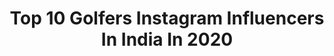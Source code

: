 ---
title: Top 10 Golfers Instagram Influencers In India In 2020
description: >-
  Find top golfers Instagram influencers in India in 2020. Most popular hashtags: #stayhome #golf #india #coronavirus.
platform: Instagram
profiles:
  - username: "monicadetomas"
    fullname: >-
      Monica De Tomas
    location: "India"
    followers: 53375
    engagement: 98
    commentsToLikes: 0.076005
    id: ck13b6qj2tyb40i19kdb1ack2
    verified: true
    hashtags: "#mamitutbereslamejor, #quarantinelife, #sunnies, #complementoalimenticio"
  - username: "mk2_lifestyle"
    fullname: >-
      Volkswagen Golf MK2 GTI
    location: "India"
    followers: 80519
    engagement: 486
    commentsToLikes: 0.008725
    id: ck6uf1s5ducyu0j71qro0ldq5
    verified: false
    hashtags: "#golfmk2, #killer, #vr6, #performance"
  - username: "karan.wow"
    fullname: >-
      Karan Rao - Wow Studios
    location: "India"
    followers: 49702
    engagement: 95
    commentsToLikes: 0.033661
    id: ck8tbbforv0ly0j78ki88gxjg
    verified: false
    hashtags: "#travelandliving, #plixxoinfluencer, #indianinfluencer, #coorg"
  - username: "rawatrahul9"
    fullname: >-
      Rahul Rawat
    location: "India"
    followers: 17657
    engagement: 1419
    commentsToLikes: 0.057863
    id: ck14ivo46hd4v0i19z28fyeat
    verified: false
    hashtags: "#biking, #luck, #kapil, #life"
  - username: "radhikaraje"
    fullname: >-
      Radhikaraje
    location: "India"
    followers: 16568
    engagement: 1082
    commentsToLikes: 0.024639
    id: ck1399lawk7dq0i19q37r0xix
    verified: false
    hashtags: "#constitutionofindia, #gaekwadsofbaroda, #patrioticlove, #republicdayindia"
  - username: "___v_a_h_i_d"
    fullname: >-
      B O B Y 🥀
    location: "India"
    followers: 5949
    engagement: 1608
    commentsToLikes: 0.056574
    id: ck8t8jl2skprc0j78l1rjabfb
    verified: false
    hashtags: "#vwgti, #movie, #takip, #mk6"
  - username: "nickjonas"
    fullname: >-
      Nick Jonas
    location: "India"
    followers: 29757623
    engagement: 271
    commentsToLikes: 0.002987
    id: ck0tue9yf6tli0i19ovg7awpg
    verified: true
    hashtags: "#react, #whatamangottadochallenge, #takemeback, #teamnick"
  - username: "brianlaraofficial"
    fullname: >-
      Brian Lara
    location: "India"
    followers: 341721
    engagement: 351
    commentsToLikes: 0.008005
    id: ck0u1fgewwo4z0i197r9o6w5j
    verified: true
    hashtags: "#portworkers, #westbengal, #bigappeal, #omegadubaidesertclassic"
  - username: "geoffrey_kent"
    fullname: >-
      Geoffrey Kent
    location: "India"
    followers: 26398
    engagement: 111
    commentsToLikes: 0.016064
    id: ck6tnitcn9xi50j71gmgpbaj6
    verified: true
    hashtags: "#privatejet, #wildlifeconservation, #abercrombiekent, #samba"
  - username: "photoshoot_freak"
    fullname: >-
      😎photos_trendy😎
    location: "India"
    followers: 281482
    engagement: 104
    commentsToLikes: 0.018085
    id: ck14jleogkxh50i19ezolmpgo
    verified: false
    hashtags: "#hairstylesformen, #safe, #hairset, #goldendog"
---